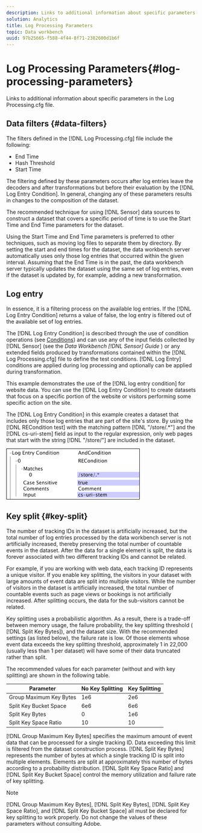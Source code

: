```yaml
---
description: Links to additional information about specific parameters in the Log Processing.cfg file.
solution: Analytics
title: Log Processing Parameters
topic: Data workbench
uuid: 97b25665-f588-4f44-8f71-2382600d1b6f
---
```


# Log Processing Parameters{#log-processing-parameters}

Links to additional information about specific parameters in the Log Processing.cfg file.

<!--
c_data_filters.xml
-->

## Data filters {#data-filters}

The filters defined in the [!DNL Log Processing.cfg] file include the following:

* End Time 
* Hash Threshold 
* Start Time

The filtering defined by these parameters occurs after log entries leave the decoders and after transformations but before their evaluation by the [!DNL Log Entry Condition]. In general, changing any of these parameters results in changes to the composition of the dataset.

The recommended technique for using [!DNL Sensor] data sources to construct a dataset that covers a specific period of time is to use the Start Time and End Time parameters for the dataset.

Using the Start Time and End Time parameters is preferred to other techniques, such as moving log files to separate them by directory. By setting the start and end times for the dataset, the data workbench server automatically uses only those log entries that occurred within the given interval. Assuming that the End Time is in the past, the data workbench server typically updates the dataset using the same set of log entries, even if the dataset is updated by, for example, adding a new transformation.

<!--
c_log_entry_con.xml
-->

## Log entry

In essence, it is a filtering process on the available log entries. If the [!DNL Log Entry Condition] returns a value of false, the log entry is filtered out of the available set of log entries.

The [!DNL Log Entry Condition] is described through the use of condition operations (see [Conditions](../../../home/c-dataset-const-proc/c-conditions/c-conditions.md#concept-9a576a00d5db48e7a599016c441e39e0)) and can use any of the input fields collected by [!DNL Sensor] (see the *Data Workbench [!DNL Sensor] Guide* ) or any extended fields produced by transformations contained within the [!DNL Log Processing.cfg] file to define the test conditions. [!DNL Log Entry] conditions are applied during log processing and optionally can be applied during transformation.

This example demonstrates the use of the [!DNL log entry condition] for website data. You can use the [!DNL Log Entry Condition] to create datasets that focus on a specific portion of the website or visitors performing some specific action on the site.

The [!DNL Log Entry Condition] in this example creates a dataset that includes only those log entries that are part of the site's store. By using the [!DNL RECondition test] with the matching pattern [!DNL "/store/.*"] and the [!DNL cs-uri-stem] field as input to the regular expression, only web pages that start with the string [!DNL "/store/"] are included in the dataset.

![](assets/cfg_LogProcessing_LogEntryCondition.png)

<!--
c_key_split.xml
-->

## Key split {#key-split}

The number of tracking IDs in the dataset is artificially increased, but the total number of log entries processed by the data workbench server is not artificially increased, thereby preserving the total number of countable events in the dataset. After the data for a single element is split, the data is forever associated with two different tracking IDs and cannot be related.

For example, if you are working with web data, each tracking ID represents a unique visitor. If you enable key splitting, the visitors in your dataset with large amounts of event data are split into multiple visitors. While the number of visitors in the dataset is artificially increased, the total number of countable events such as page views or bookings is not artificially increased. After splitting occurs, the data for the sub-visitors cannot be related.

Key splitting uses a probabilistic algorithm. As a result, there is a trade-off between memory usage, the failure probability, the key splitting threshold ( [!DNL Split Key Bytes]), and the dataset size. With the recommended settings (as listed below), the failure rate is low. Of those elements whose event data exceeds the key splitting threshold, approximately 1 in 22,000 (usually less than 1 per dataset) will have some of their data truncated rather than split.

The recommended values for each parameter (without and with key splitting) are shown in the following table.

|  Parameter  | No Key Splitting  | Key Splitting  |
|---|---|---|
|  Group Maximum Key Bytes  | 1e6  | 2e6  |
|  Split Key Bucket Space  | 6e6  | 6e6  |
|  Split Key Bytes  | 0  | 1e6  |
|  Split Key Space Ratio  | 10  | 10  |

[!DNL Group Maximum Key Bytes] specifies the maximum amount of event data that can be processed for a single tracking ID. Data exceeding this limit is filtered from the dataset construction process. [!DNL Split Key Bytes] represents the number of bytes at which a single tracking ID is split into multiple elements. Elements are split at approximately this number of bytes according to a probability distribution. [!DNL Split Key Space Ratio] and [!DNL Split Key Bucket Space] control the memory utilization and failure rate of key splitting.

>[!NOTE]
>
>[!DNL Group Maximum Key Bytes], [!DNL Split Key Bytes], [!DNL Split Key Space Ratio], and [!DNL Split Key Bucket Space] all must be declared for key splitting to work properly. Do not change the values of these parameters without consulting Adobe.

